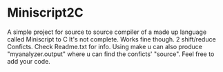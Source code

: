 # Miniscript2C
A simple project for source to source compiler of a made up language called Miniscript to C
It's not complete. Works fine though.
2 shift/reduce Conficts.
Check Readme.txt for info. 
Using make u can also produce "myanalyzer.output" where u can find the conficts' "source".
Feel free to add your code.
